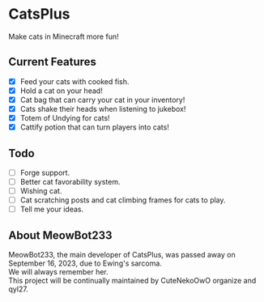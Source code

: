 # CatsPlus
Make cats in Minecraft more fun!

## Current Features
- [x] Feed your cats with cooked fish.
- [x] Hold a cat on your head!
- [x] Cat bag that can carry your cat in your inventory!
- [x] Cats shake their heads when listening to jukebox!
- [x] Totem of Undying for cats!
- [x] Cattify potion that can turn players into cats!

## Todo
- [ ] Forge support.
- [ ] Better cat favorability system.
- [ ] Wishing cat.
- [ ] Cat scratching posts and cat climbing frames for cats to play.
- [ ] Tell me your ideas.

## About MeowBot233
MeowBot233, the main developer of CatsPlus, was passed away on September 16, 2023, due to Ewing's sarcoma.   
We will always remember her.   
This project will be continually maintained by CuteNekoOwO organize and qyl27. 

